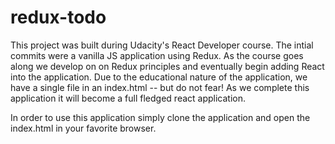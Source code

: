 # redux-todo

This project was built during Udacity's React Developer course. The intial commits were a vanilla JS application using Redux. As the course goes along we develop on on Redux principles and eventually begin adding React into the application. Due to the educational nature of the application, we have a single file in an index.html -- but do not fear! As we complete this application it will become a full fledged react application.

In order to use this application simply clone the application and open the index.html in your favorite browser.
